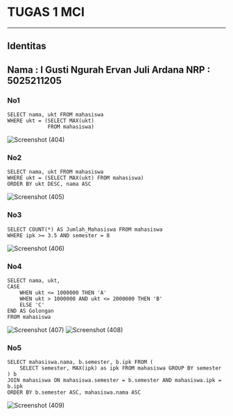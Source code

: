 # TUGAS 1 MCI

***

## Identitas
Nama : I Gusti Ngurah Ervan Juli Ardana
NRP : 5025211205
---

### No1
```
SELECT nama, ukt FROM mahasiswa
WHERE ukt = (SELECT MAX(ukt) 
			 FROM mahasiswa)
```
![Screenshot (404)](https://user-images.githubusercontent.com/114007640/227573416-7afb40e5-50c9-4268-b5ee-f7be1a16b76f.png)

### No2
```
SELECT nama, ukt FROM mahasiswa
WHERE ukt = (SELECT MAX(ukt) FROM mahasiswa)
ORDER BY ukt DESC, nama ASC
```
![Screenshot (405)](https://user-images.githubusercontent.com/114007640/227573927-7ff47834-0715-4a02-8cec-63d9340d46b7.png)

### No3
```
SELECT COUNT(*) AS Jumlah_Mahasiswa FROM mahasiswa
WHERE ipk >= 3.5 AND semester = 8
```
![Screenshot (406)](https://user-images.githubusercontent.com/114007640/227574427-850b973e-7b8c-40ea-b26c-c3db45d5e5f9.png)

### No4
```
SELECT nama, ukt,
CASE
	WHEN ukt <= 1000000 THEN 'A'
	WHEN ukt > 1000000 AND ukt <= 2000000 THEN 'B'
	ELSE 'C'
END AS Golongan
FROM mahasiswa
```
![Screenshot (407)](https://user-images.githubusercontent.com/114007640/227574999-6b5f60fb-42ab-4bb6-a584-0b52fa1d3752.png)
![Screenshot (408)](https://user-images.githubusercontent.com/114007640/227575042-c9d601df-ddbe-49e8-9d4e-e9d381ff19d4.png)

### No5
```
SELECT mahasiswa.nama, b.semester, b.ipk FROM (
	SELECT semester, MAX(ipk) as ipk FROM mahasiswa GROUP BY semester
) b
JOIN mahasiswa ON mahasiswa.semester = b.semester AND mahasiswa.ipk = b.ipk
ORDER BY b.semester ASC, mahasiswa.nama ASC
```
![Screenshot (409)](https://user-images.githubusercontent.com/114007640/227575467-638ef489-7332-4c78-a043-b53c694a55b0.png)

